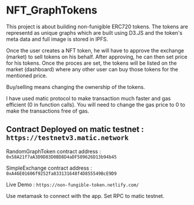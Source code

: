 # NFT_GraphTokens
This project is about building non-funigible ERC720 tokens. 
The tokens are representd as unique graphs which are built using D3.JS and the token's meta data and full image is stored in IPFS.

Once the user creates a NFT token, he will have to approve the exchange (market) to sell tokens on his behalf. After approving, he can then set 
price for his tokens. Once the proces are set, the tokens will be listed on the market (dashboard) where any other user can buy those tokens for the mentioned price.

Buy/selling means changing the ownership of the tokens.

I have used matic protocol to make transaction much faster and gas efficient (0 in function calls). You will need to change the gas price to 0 to make the transactions free of gas.

## Contract Deployed on matic testnet :  `https://testnetv3.matic.network`

RandomGraphToken contract address :  `0x58A21f7aA3D9D83D0BD8D4aDF589626D13b94b45`

SimpleExchange contract address : `0xA46E01606f9252fa833131648f4D855549BcE9D9`

Live Demo : `https://non-fungible-token.netlify.com/`

Use metamask to connect with the app. Set RPC to matic testnet.
